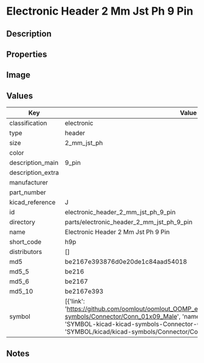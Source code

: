 # Electronic Header 2 Mm Jst Ph 9 Pin

## Description

## Properties


## Image


## Values

| Key | Value |
| --- | --- |
| classification | electronic |
| type | header |
| size | 2_mm_jst_ph |
| color |  |
| description_main | 9_pin |
| description_extra |  |
| manufacturer |  |
| part_number |  |
| kicad_reference | J |
| id | electronic_header_2_mm_jst_ph_9_pin |
| directory | parts/electronic_header_2_mm_jst_ph_9_pin |
| name | Electronic Header 2 Mm Jst Ph 9 Pin |
| short_code | h9p |
| distributors | [] |
| md5 | be2167e393876d0e20de1c84aad54018 |
| md5_5 | be216 |
| md5_6 | be2167 |
| md5_10 | be2167e393 |
| symbol | [{'link': 'https://github.com/oomlout/oomlout_OOMP_eda_V2/tree/main/SYMBOL/kicad/kicad-symbols/Connector/Conn_01x09_Male', 'name': 'Connector : Conn_01x09_Male', 'id': 'SYMBOL-kicad-kicad-symbols-Connector-Conn_01x09_Male', 'directory': 'SYMBOL/kicad/kicad-symbols/Connector/Conn_01x09_Male/'}] |

## Notes

